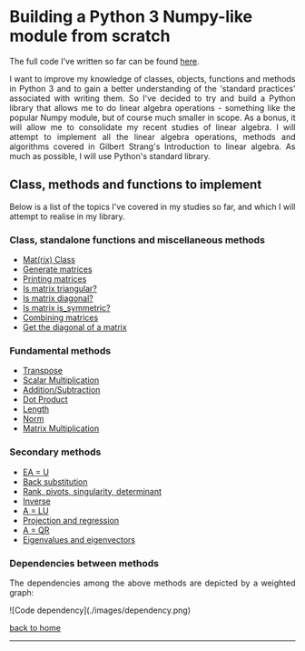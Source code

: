 # Building a Python 3 Numpy-like module from scratch

The full code I've written so far can be found [here](./full_code.md).

<div style="text-align: justify">
<p>I want to improve my knowledge of classes, objects, functions and methods in
Python 3 and to gain a better understanding of the 'standard practices'
associated with writing them. So I've decided to try and build a Python library
that allows me to do linear algebra operations - something like the popular
Numpy module, but of course much smaller in scope. As a bonus, it will allow me
to consolidate my recent studies of linear algebra. I will attempt to implement
all the linear algebra operations, methods and algorithms covered in Gilbert
Strang's Introduction to linear algebra. As much as possible, I will use
Python's standard library.</p>
</div>

## Class, methods and functions to implement

<div style="text-align: justify">
<p>Below is a list of the topics I've covered in my studies so far, and which I
will attempt to realise in my library.</p>
</div>

### Class, standalone functions and miscellaneous methods 
- [Mat(rix) Class](./class_and_standalone_functions_-_class_gen_print.md)
- [Generate matrices](./class_and_standalone_functions_-_class_gen_print.md#generate-matrices)
- [Printing matrices](./class_and_standalone_functions_-_class_gen_print.md#printing-matrices)
- [Is matrix triangular?](./class_and_standalone_functions_-_tri_diag_sym.md#is-matrix-upper-tringular?)
- [Is matrix diagonal?](./class_and_standalone_function_-_tri_diag_syms.md#is-matrix-diagonal?)
- [Is matrix is_symmetric?](./class_and_standalone_function_-_tri_diag_syms.md#is-matrix-symmetric?)
- [Combining matrices](./class_and_standalone_functions_-_comb_diag.md#combining-matrices)
- [Get the diagonal of a matrix](./class_and_standalone_functions_-_comb_diag.md#get-the-diagonal-of-a-matrix)

### Fundamental methods
- [Transpose](./transpose.md)
- [Scalar Multiplication](./scalar_multiplication.md)
- [Addition/Subtraction](./addition_subtraction.md)
- [Dot Product](./dot_prod_length_and_mat_multiply.md)
- [Length](./dot_prod_length_and_mat_multiply.md#length)
- [Norm](./dot_prod_length_and_mat_multiply.md#norm)
- [Matrix Multiplication](./dot_prod_length_and_mat_multiply.md#matrix-multiplication)

### Secondary methods 
- [EA = U](./elimination.md)
- [Back substitution](./backsub.md)
- [Rank, pivots, singularity, determinant](./rank_piv_sing_det.md)
- [Inverse](./inverse.md)
- [A = LU](./lu_factorisation.md)
- [Projection and regression](./projection_and_regression.md)
- [A = QR](./qr_factorisation.md)
- [Eigenvalues and eigenvectors](./eigen.md)

### Dependencies between methods
<div style="text-align: justify">
<p>The dependencies among the above methods are depicted by a weighted graph:</p>
</div>
![Code dependency](./images/dependency.png)

[back to home](../index.md)

---
<script src="https://utteranc.es/client.js"
        repo="Matt-A-Bennett/Matt-A-Bennett.github.io"
        issue-term="https://matt-a-bennett.github.io/numpy_from_scratch/numpy_from_scratch.html"
        theme="github-light"
        crossorigin="anonymous"
        async>
</script>

